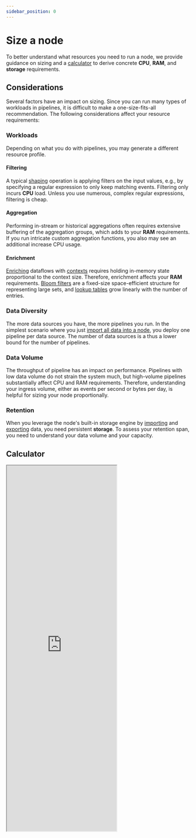 ```yaml
---
sidebar_position: 0
---
```


# Size a node

To better understand what resources you need to run a node, we provide guidance
on sizing and a [calculator](#calculator) to derive concrete **CPU**, **RAM**,
and **storage** requirements.

## Considerations

Several factors have an impact on sizing. Since you can run many types of
workloads in pipelines, it is difficult to make a one-size-fits-all
recommendation. The following considerations affect your resource requirements:

### Workloads

Depending on what you do with pipelines, you may generate a different resource
profile.

#### Filtering

A typical [shaping](../user-guides/shape-data/README.md) operation is applying
filters on the input values, e.g., by specifying a regular expression to only
keep matching events. Filtering only incurs **CPU** load. Unless you use
numerous, complex regular expressions, filtering is cheap.
  
#### Aggregation

Performing in-stream or historical aggregations often requires extensive
buffering of the aggregation groups, which adds to your **RAM** requirements. If
you run intricate custom aggregation functions, you also may see an additional
increase CPU usage.

#### Enrichment

[Enriching](../user-guides/enrich-with-threat-intel/README.md) dataflows with
[contexts](../contexts.md) requires holding in-memory state proportional to the
context size. Therefore, enrichment affects your **RAM** requirements. [Bloom
filters](../contexts/bloom-filter.md) are a fixed-size space-efficient structure
for representing large sets, and [lookup tables](../contexts/lookup-table.md)
grow linearly with the number of entries.

### Data Diversity

The more data sources you have, the more pipelines you run. In the simplest
scenario where you just [import all data into a
node](../user-guides/import-into-a-node/README.md), you deploy one pipeline per
data source. The number of data sources is a thus a lower bound for the number
of pipelines.

### Data Volume

The throughput of pipeline has an impact on performance. Pipelines with low data
volume do not strain the system much, but high-volume pipelines substantially
affect CPU and RAM requirements. Therefore, understanding your ingress volume,
either as events per second or bytes per day, is helpful for sizing your node
proportionally.

### Retention

When you leverage the node's built-in storage engine by
[importing](../user-guides/import-into-a-node/README.md) and
[exporting](../user-guides/export-from-a-node/README.md) data, you need
persistent **storage**. To assess your retention span, you need to understand
your data volume and your capacity.

## Calculator

<iframe
  src="https://tenzir-node-sizing.streamlit.app/?embed=true"
  height="1000"
  style={{ width: "100%", border: "none" }}
></iframe>
